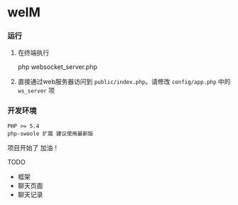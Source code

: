 # weIM

### 运行
1. 在终端执行 

    php websocket_server.php
    
2. 直接通过web服务器访问到 `public/index.php`。请修改 `config/app.php` 中的 `ws_server` 项


### 开发环境

    PHP >= 5.4
    php-swoole 扩展 建议使用最新版
    
项目开始了 加油！

TODO
* 框架
* 聊天页面
* 聊天记录
